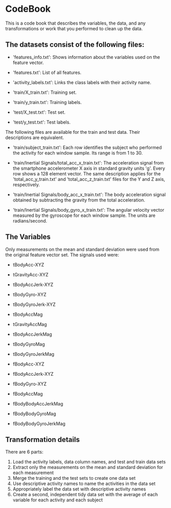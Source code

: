 # CodeBook

This is a code book that describes the variables, the data, and any transformations or work that you performed to clean up the data.

## The datasets consist of the following files:

- 'features_info.txt': Shows information about the variables used on the feature vector.

- 'features.txt': List of all features.

- 'activity_labels.txt': Links the class labels with their activity name.

- 'train/X_train.txt': Training set.

- 'train/y_train.txt': Training labels.

- 'test/X_test.txt': Test set.

- 'test/y_test.txt': Test labels.

The following files are available for the train and test data. Their descriptions are equivalent.

- 'train/subject_train.txt': Each row identifies the subject who performed the activity for each window sample. Its range is from 1 to 30.

- 'train/Inertial Signals/total_acc_x_train.txt': The acceleration signal from the smartphone accelerometer X axis in standard gravity units 'g'. Every row shows a 128 element vector. The same description applies for the 'total_acc_y_train.txt' and 'total_acc_z_train.txt' files for the Y and Z axis, respectively.

- 'train/Inertial Signals/body_acc_x_train.txt': The body acceleration signal obtained by subtracting the gravity from the total acceleration.

- 'train/Inertial Signals/body_gyro_x_train.txt': The angular velocity vector measured by the gyroscope for each window sample. The units are radians/second.

## The Variables

Only measurements on the mean and standard deviation were used from the original feature vector set. The signals used were:

- tBodyAcc-XYZ

- tGravityAcc-XYZ

- tBodyAccJerk-XYZ

- tBodyGyro-XYZ

- tBodyGyroJerk-XYZ

- tBodyAccMag

- tGravityAccMag

- tBodyAccJerkMag

- tBodyGyroMag

- tBodyGyroJerkMag

- fBodyAcc-XYZ

- fBodyAccJerk-XYZ

- fBodyGyro-XYZ

- fBodyAccMag

- fBodyBodyAccJerkMag

- fBodyBodyGyroMag

- fBodyBodyGyroJerkMag


## Transformation details

There are 6 parts:

1. Load the activity labels, data column names, and test and train data sets
2. Extract only the measurements on the mean and standard deviation for each measurement
3. Merge the training and the test sets to create one data set
4. Use descriptive activity names to name the activities in the data set
5. Appropriately label the data set with descriptive activity names
6. Create a second, independent tidy data set with the average of each variable for each activity and each subject

